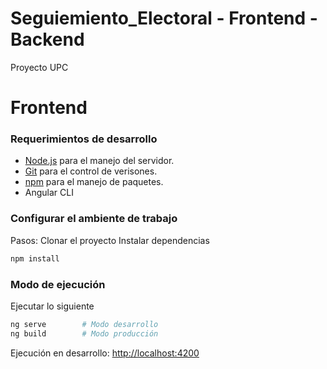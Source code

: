 # Seguiemiento_Electoral - Frontend - Backend
Proyecto UPC

# Frontend

### Requerimientos de desarrollo ###

* [Node.js](https://nodejs.org/) para el manejo del servidor.
* [Git](https://git-scm.com/) para el control de verisones.
* [npm](https://www.npmjs.com/) para el manejo de paquetes.
* Angular CLI

### Configurar el ambiente de trabajo ###
Pasos:
Clonar el proyecto
Instalar dependencias
```bash
npm install
```

### Modo de ejecución ###

Ejecutar lo siguiente

```bash
ng serve        # Modo desarrollo
ng build        # Modo producción
```

Ejecución en desarrollo: [http://localhost:4200](http://localhost:4200)
